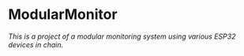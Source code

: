 # ModularMonitor

*This is a project of a modular monitoring system using various ESP32 devices in chain.*
